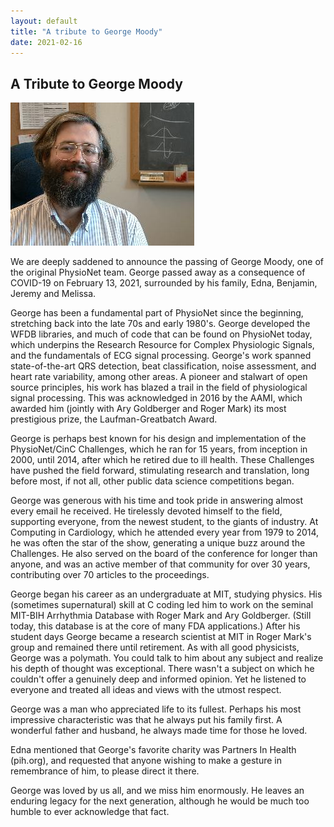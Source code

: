 ```yaml
---
layout: default
title: "A tribute to George Moody"
date: 2021-02-16
---
```


## A Tribute to George Moody

![George Moody](/assets/images/gmoody.jpg)

We are deeply saddened to announce the passing of George Moody, one of the original PhysioNet team. George passed away as a consequence of COVID-19 on February 13, 2021, surrounded by his family, Edna, Benjamin, Jeremy and Melissa.

George has been a fundamental part of PhysioNet since the beginning, stretching back into the late 70s and early 1980's. George developed the WFDB libraries, and much of code that can be found on PhysioNet today, which underpins the Research Resource for Complex Physiologic Signals, and the fundamentals of ECG signal processing. George's work spanned state-of-the-art QRS detection, beat classification, noise assessment, and heart rate variability, among other areas. A pioneer and stalwart of open source principles, his work has blazed a trail in the field of physiological signal processing. This was acknowledged in 2016 by the AAMI, which awarded him (jointly with Ary Goldberger and Roger Mark) its most prestigious prize, the Laufman-Greatbatch Award.

George is perhaps best known for his design and implementation of the PhysioNet/CinC Challenges, which he ran for 15 years, from inception in 2000, until 2014, after which he retired due to ill health. These Challenges have pushed the field forward, stimulating research and translation, long before most, if not all, other public data science competitions began.

George was generous with his time and took pride in answering almost every email he received. He tirelessly devoted himself to the field, supporting everyone, from the newest student, to the giants of industry. At Computing in Cardiology, which he attended every year from 1979 to 2014, he was often the star of the show, generating a unique buzz around the Challenges. He also served on the board of the conference for longer than anyone, and was an active member of that community for over 30 years, contributing over 70 articles to the proceedings.

George began his career as an undergraduate at MIT, studying physics. His (sometimes supernatural) skill at C coding led him to work on the seminal MIT-BIH Arrhythmia Database with Roger Mark and Ary Goldberger. (Still today, this database is at the core of many FDA applications.) After his student days George became a research scientist at MIT in Roger Mark's group and remained there until retirement. As with all good physicists, George was a polymath. You could talk to him about any subject and realize his depth of thought was exceptional. There wasn't a subject on which he couldn't offer a genuinely deep and informed opinion. Yet he listened to everyone and treated all ideas and views with the utmost respect.

George was a man who appreciated life to its fullest. Perhaps his most impressive characteristic was that he always put his family first. A wonderful father and husband, he always made time for those he loved.

Edna mentioned that George's favorite charity was Partners In Health (pih.org), and requested that anyone wishing to make a gesture in remembrance of him, to please direct it there.

George was loved by us all, and we miss him enormously. He leaves an enduring legacy for the next generation, although he would be much too humble to ever acknowledge that fact. 